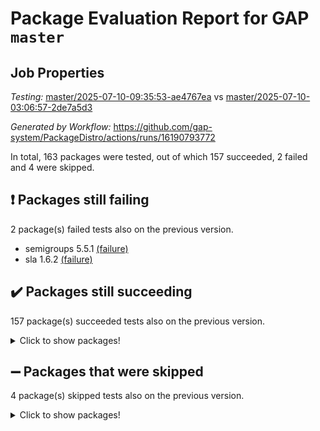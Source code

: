 # Package Evaluation Report for GAP `master`

## Job Properties

*Testing:* [master/2025-07-10-09:35:53-ae4767ea](https://github.com/gap-system/PackageDistro/blob/data/reports/master/2025-07-10-09:35:53-ae4767ea) vs [master/2025-07-10-03:06:57-2de7a5d3](https://github.com/gap-system/PackageDistro/blob/data/reports/master/2025-07-10-03:06:57-2de7a5d3)

*Generated by Workflow:* https://github.com/gap-system/PackageDistro/actions/runs/16190793772

In total, 163 packages were tested, out of which 157 succeeded, 2 failed and 4 were skipped.

## :exclamation: Packages still failing

2 package(s) failed tests also on the previous version.
- semigroups 5.5.1 [(failure)](https://github.com/gap-system/PackageDistro/actions/runs/16190793772/job/45706501975)
- sla 1.6.2 [(failure)](https://github.com/gap-system/PackageDistro/actions/runs/16190793772/job/45706502001)

## :heavy_check_mark: Packages still succeeding

157 package(s) succeeded tests also on the previous version.
<details><summary>Click to show packages!</summary>

- 4ti2interface 2024.11-01 [(success)](https://github.com/gap-system/PackageDistro/actions/runs/16190793772/job/45706501598)
- ace 5.7.0 [(success)](https://github.com/gap-system/PackageDistro/actions/runs/16190793772/job/45706501571)
- aclib 1.3.2 [(success)](https://github.com/gap-system/PackageDistro/actions/runs/16190793772/job/45706501590)
- agt 0.3.1 [(success)](https://github.com/gap-system/PackageDistro/actions/runs/16190793772/job/45706501576)
- alco 1.1.1 [(success)](https://github.com/gap-system/PackageDistro/actions/runs/16190793772/job/45706501588)
- alnuth 3.2.1 [(success)](https://github.com/gap-system/PackageDistro/actions/runs/16190793772/job/45706501577)
- anupq 3.3.1 [(success)](https://github.com/gap-system/PackageDistro/actions/runs/16190793772/job/45706501581)
- atlasrep 2.1.9 [(success)](https://github.com/gap-system/PackageDistro/actions/runs/16190793772/job/45706501584)
- autodoc 2025.05.09 [(success)](https://github.com/gap-system/PackageDistro/actions/runs/16190793772/job/45706501607)
- automata 1.16 [(success)](https://github.com/gap-system/PackageDistro/actions/runs/16190793772/job/45706501587)
- automgrp 1.3.3 [(success)](https://github.com/gap-system/PackageDistro/actions/runs/16190793772/job/45706501623)
- autpgrp 1.11.1 [(success)](https://github.com/gap-system/PackageDistro/actions/runs/16190793772/job/45706501608)
- cap 2025.07-02 [(success)](https://github.com/gap-system/PackageDistro/actions/runs/16190793772/job/45706501604)
- caratinterface 2.3.7 [(success)](https://github.com/gap-system/PackageDistro/actions/runs/16190793772/job/45706501627)
- cddinterface 2025.06.24 [(success)](https://github.com/gap-system/PackageDistro/actions/runs/16190793772/job/45706501605)
- circle 1.6.6 [(success)](https://github.com/gap-system/PackageDistro/actions/runs/16190793772/job/45706501631)
- classicpres 1.22 [(success)](https://github.com/gap-system/PackageDistro/actions/runs/16190793772/job/45706501644)
- cohomolo 1.6.11 [(success)](https://github.com/gap-system/PackageDistro/actions/runs/16190793772/job/45706501754)
- congruence 1.2.7 [(success)](https://github.com/gap-system/PackageDistro/actions/runs/16190793772/job/45706501662)
- corefreesub 0.6 [(success)](https://github.com/gap-system/PackageDistro/actions/runs/16190793772/job/45706501632)
- corelg 1.57 [(success)](https://github.com/gap-system/PackageDistro/actions/runs/16190793772/job/45706501666)
- crime 1.6 [(success)](https://github.com/gap-system/PackageDistro/actions/runs/16190793772/job/45706501660)
- crisp 1.4.6 [(success)](https://github.com/gap-system/PackageDistro/actions/runs/16190793772/job/45706501670)
- crypting 0.10.6 [(success)](https://github.com/gap-system/PackageDistro/actions/runs/16190793772/job/45706501695)
- cryst 4.1.27 [(success)](https://github.com/gap-system/PackageDistro/actions/runs/16190793772/job/45706501688)
- crystcat 1.1.10 [(success)](https://github.com/gap-system/PackageDistro/actions/runs/16190793772/job/45706501676)
- ctbllib 1.3.11 [(success)](https://github.com/gap-system/PackageDistro/actions/runs/16190793772/job/45706501693)
- cubefree 1.20 [(success)](https://github.com/gap-system/PackageDistro/actions/runs/16190793772/job/45706501685)
- curlinterface 2.4.2 [(success)](https://github.com/gap-system/PackageDistro/actions/runs/16190793772/job/45706501679)
- cvec 2.8.4 [(success)](https://github.com/gap-system/PackageDistro/actions/runs/16190793772/job/45706501673)
- datastructures 0.3.3 [(success)](https://github.com/gap-system/PackageDistro/actions/runs/16190793772/job/45706501704)
- deepthought 1.0.9 [(success)](https://github.com/gap-system/PackageDistro/actions/runs/16190793772/job/45706501703)
- design 1.8.2 [(success)](https://github.com/gap-system/PackageDistro/actions/runs/16190793772/job/45706501683)
- difsets 2.3.1 [(success)](https://github.com/gap-system/PackageDistro/actions/runs/16190793772/job/45706501697)
- digraphs 1.10.0 [(success)](https://github.com/gap-system/PackageDistro/actions/runs/16190793772/job/45706501747)
- edim 1.3.8 [(success)](https://github.com/gap-system/PackageDistro/actions/runs/16190793772/job/45706501718)
- example 4.4.1 [(success)](https://github.com/gap-system/PackageDistro/actions/runs/16190793772/job/45706501721)
- examplesforhomalg 2023.10-01 [(success)](https://github.com/gap-system/PackageDistro/actions/runs/16190793772/job/45706501727)
- factint 1.6.3 [(success)](https://github.com/gap-system/PackageDistro/actions/runs/16190793772/job/45706501723)
- ferret 1.0.14 [(success)](https://github.com/gap-system/PackageDistro/actions/runs/16190793772/job/45706501733)
- fga 1.5.0 [(success)](https://github.com/gap-system/PackageDistro/actions/runs/16190793772/job/45706501763)
- fining 1.5.6 [(success)](https://github.com/gap-system/PackageDistro/actions/runs/16190793772/job/45706501716)
- float 1.0.7 [(success)](https://github.com/gap-system/PackageDistro/actions/runs/16190793772/job/45706501711)
- format 1.4.4 [(success)](https://github.com/gap-system/PackageDistro/actions/runs/16190793772/job/45706501779)
- forms 1.2.13 [(success)](https://github.com/gap-system/PackageDistro/actions/runs/16190793772/job/45706501750)
- fplsa 1.2.6 [(success)](https://github.com/gap-system/PackageDistro/actions/runs/16190793772/job/45706501814)
- fr 2.4.13 [(success)](https://github.com/gap-system/PackageDistro/actions/runs/16190793772/job/45706501742)
- francy 2.0.3 [(success)](https://github.com/gap-system/PackageDistro/actions/runs/16190793772/job/45706501722)
- fwtree 1.3 [(success)](https://github.com/gap-system/PackageDistro/actions/runs/16190793772/job/45706501745)
- gapdoc 1.6.7 [(success)](https://github.com/gap-system/PackageDistro/actions/runs/16190793772/job/45706501734)
- gauss 2024.11-01 [(success)](https://github.com/gap-system/PackageDistro/actions/runs/16190793772/job/45706501756)
- gaussforhomalg 2024.08-01 [(success)](https://github.com/gap-system/PackageDistro/actions/runs/16190793772/job/45706501760)
- gbnp 1.1.0 [(success)](https://github.com/gap-system/PackageDistro/actions/runs/16190793772/job/45706501794)
- generalizedmorphismsforcap 2025.07-01 [(success)](https://github.com/gap-system/PackageDistro/actions/runs/16190793772/job/45706501811)
- genss 1.6.9 [(success)](https://github.com/gap-system/PackageDistro/actions/runs/16190793772/job/45706501782)
- gradedmodules 2024.12-01 [(success)](https://github.com/gap-system/PackageDistro/actions/runs/16190793772/job/45706501787)
- gradedringforhomalg 2024.07-01 [(success)](https://github.com/gap-system/PackageDistro/actions/runs/16190793772/job/45706501786)
- grape 4.9.2 [(success)](https://github.com/gap-system/PackageDistro/actions/runs/16190793772/job/45706501778)
- groupoids 1.77 [(success)](https://github.com/gap-system/PackageDistro/actions/runs/16190793772/job/45706501802)
- grpconst 2.6.5 [(success)](https://github.com/gap-system/PackageDistro/actions/runs/16190793772/job/45706501795)
- guarana 0.96.3 [(success)](https://github.com/gap-system/PackageDistro/actions/runs/16190793772/job/45706501817)
- guava 3.20 [(success)](https://github.com/gap-system/PackageDistro/actions/runs/16190793772/job/45706501804)
- hap 1.68 [(success)](https://github.com/gap-system/PackageDistro/actions/runs/16190793772/job/45706501798)
- hapcryst 0.1.15 [(success)](https://github.com/gap-system/PackageDistro/actions/runs/16190793772/job/45706501809)
- hecke 1.5.4 [(success)](https://github.com/gap-system/PackageDistro/actions/runs/16190793772/job/45706501813)
- help 4.0 [(success)](https://github.com/gap-system/PackageDistro/actions/runs/16190793772/job/45706501821)
- homalg 2024.01-01 [(success)](https://github.com/gap-system/PackageDistro/actions/runs/16190793772/job/45706501866)
- homalgtocas 2023.11-01 [(success)](https://github.com/gap-system/PackageDistro/actions/runs/16190793772/job/45706501831)
- ibnp 0.15 [(success)](https://github.com/gap-system/PackageDistro/actions/runs/16190793772/job/45706501815)
- idrel 2.48 [(success)](https://github.com/gap-system/PackageDistro/actions/runs/16190793772/job/45706501824)
- images 1.3.3 [(success)](https://github.com/gap-system/PackageDistro/actions/runs/16190793772/job/45706501827)
- intpic 0.4.0 [(success)](https://github.com/gap-system/PackageDistro/actions/runs/16190793772/job/45706501820)
- io 4.9.3 [(success)](https://github.com/gap-system/PackageDistro/actions/runs/16190793772/job/45706501826)
- io_forhomalg 2023.02-04 [(success)](https://github.com/gap-system/PackageDistro/actions/runs/16190793772/job/45706501845)
- irredsol 1.4.4 [(success)](https://github.com/gap-system/PackageDistro/actions/runs/16190793772/job/45706501882)
- json 2.2.3 [(success)](https://github.com/gap-system/PackageDistro/actions/runs/16190793772/job/45706501842)
- jupyterkernel 1.5.1 [(success)](https://github.com/gap-system/PackageDistro/actions/runs/16190793772/job/45706501865)
- jupyterviz 1.5.6 [(success)](https://github.com/gap-system/PackageDistro/actions/runs/16190793772/job/45706501834)
- kan 1.37 [(success)](https://github.com/gap-system/PackageDistro/actions/runs/16190793772/job/45706501843)
- kbmag 1.5.11 [(success)](https://github.com/gap-system/PackageDistro/actions/runs/16190793772/job/45706501884)
- laguna 3.9.7 [(success)](https://github.com/gap-system/PackageDistro/actions/runs/16190793772/job/45706501854)
- liealgdb 2.2.1 [(success)](https://github.com/gap-system/PackageDistro/actions/runs/16190793772/job/45706501847)
- liepring 2.9.1 [(success)](https://github.com/gap-system/PackageDistro/actions/runs/16190793772/job/45706501852)
- liering 2.4.2 [(success)](https://github.com/gap-system/PackageDistro/actions/runs/16190793772/job/45706501869)
- linearalgebraforcap 2025.07-01 [(success)](https://github.com/gap-system/PackageDistro/actions/runs/16190793772/job/45706501839)
- lins 0.9 [(success)](https://github.com/gap-system/PackageDistro/actions/runs/16190793772/job/45706501864)
- localizeringforhomalg 2023.10-01 [(success)](https://github.com/gap-system/PackageDistro/actions/runs/16190793772/job/45706501868)
- loops 3.4.4 [(success)](https://github.com/gap-system/PackageDistro/actions/runs/16190793772/job/45706501860)
- lpres 1.1.1 [(success)](https://github.com/gap-system/PackageDistro/actions/runs/16190793772/job/45706501901)
- majoranaalgebras 1.5.2 [(success)](https://github.com/gap-system/PackageDistro/actions/runs/16190793772/job/45706501850)
- mapclass 1.4.6 [(success)](https://github.com/gap-system/PackageDistro/actions/runs/16190793772/job/45706501893)
- matgrp 0.71 [(success)](https://github.com/gap-system/PackageDistro/actions/runs/16190793772/job/45706501862)
- matricesforhomalg 2024.11-02 [(success)](https://github.com/gap-system/PackageDistro/actions/runs/16190793772/job/45706501903)
- modisom 3.0.0 [(success)](https://github.com/gap-system/PackageDistro/actions/runs/16190793772/job/45706501895)
- modulepresentationsforcap 2025.06-02 [(success)](https://github.com/gap-system/PackageDistro/actions/runs/16190793772/job/45706501898)
- modules 2024.12-01 [(success)](https://github.com/gap-system/PackageDistro/actions/runs/16190793772/job/45706501888)
- monoidalcategories 2025.07-01 [(success)](https://github.com/gap-system/PackageDistro/actions/runs/16190793772/job/45706501969)
- nconvex 2024.12-01 [(success)](https://github.com/gap-system/PackageDistro/actions/runs/16190793772/job/45706501910)
- nilmat 1.4.2 [(success)](https://github.com/gap-system/PackageDistro/actions/runs/16190793772/job/45706501909)
- nock 1.5 [(success)](https://github.com/gap-system/PackageDistro/actions/runs/16190793772/job/45706501892)
- normalizinterface 1.4.1 [(success)](https://github.com/gap-system/PackageDistro/actions/runs/16190793772/job/45706501918)
- nq 2.5.11 [(success)](https://github.com/gap-system/PackageDistro/actions/runs/16190793772/job/45706501935)
- numericalsgps 1.4.0 [(success)](https://github.com/gap-system/PackageDistro/actions/runs/16190793772/job/45706501919)
- openmath 11.5.3 [(success)](https://github.com/gap-system/PackageDistro/actions/runs/16190793772/job/45706501920)
- orb 5.0.1 [(success)](https://github.com/gap-system/PackageDistro/actions/runs/16190793772/job/45706501928)
- packagemanager 1.6.3 [(success)](https://github.com/gap-system/PackageDistro/actions/runs/16190793772/job/45706501912)
- patternclass 2.4.5 [(success)](https://github.com/gap-system/PackageDistro/actions/runs/16190793772/job/45706501950)
- permut 2.0.5 [(success)](https://github.com/gap-system/PackageDistro/actions/runs/16190793772/job/45706501954)
- polenta 1.3.11 [(success)](https://github.com/gap-system/PackageDistro/actions/runs/16190793772/job/45706501949)
- polymaking 0.8.7 [(success)](https://github.com/gap-system/PackageDistro/actions/runs/16190793772/job/45706501947)
- primgrp 3.4.4 [(success)](https://github.com/gap-system/PackageDistro/actions/runs/16190793772/job/45706501929)
- profiling 2.6.2 [(success)](https://github.com/gap-system/PackageDistro/actions/runs/16190793772/job/45706501939)
- qdistrnd 0.9.5 [(success)](https://github.com/gap-system/PackageDistro/actions/runs/16190793772/job/45706502139)
- qpa 1.35 [(success)](https://github.com/gap-system/PackageDistro/actions/runs/16190793772/job/45706501961)
- quagroup 1.8.4 [(success)](https://github.com/gap-system/PackageDistro/actions/runs/16190793772/job/45706501963)
- radiroot 2.9 [(success)](https://github.com/gap-system/PackageDistro/actions/runs/16190793772/job/45706501952)
- rcwa 4.7.1 [(success)](https://github.com/gap-system/PackageDistro/actions/runs/16190793772/job/45706501974)
- rds 1.8 [(success)](https://github.com/gap-system/PackageDistro/actions/runs/16190793772/job/45706501977)
- recog 1.4.4 [(success)](https://github.com/gap-system/PackageDistro/actions/runs/16190793772/job/45706501958)
- repndecomp 1.3.0 [(success)](https://github.com/gap-system/PackageDistro/actions/runs/16190793772/job/45706501962)
- repsn 3.1.2 [(success)](https://github.com/gap-system/PackageDistro/actions/runs/16190793772/job/45706501991)
- resclasses 4.7.3 [(success)](https://github.com/gap-system/PackageDistro/actions/runs/16190793772/job/45706501971)
- ringsforhomalg 2024.11-02 [(success)](https://github.com/gap-system/PackageDistro/actions/runs/16190793772/job/45706501980)
- sco 2023.08-01 [(success)](https://github.com/gap-system/PackageDistro/actions/runs/16190793772/job/45706502026)
- scscp 2.4.3 [(success)](https://github.com/gap-system/PackageDistro/actions/runs/16190793772/job/45706501979)
- sglppow 2.4 [(success)](https://github.com/gap-system/PackageDistro/actions/runs/16190793772/job/45706502003)
- sgpviz 0.999.6 [(success)](https://github.com/gap-system/PackageDistro/actions/runs/16190793772/job/45706501986)
- simpcomp 2.1.14 [(success)](https://github.com/gap-system/PackageDistro/actions/runs/16190793772/job/45706502012)
- singular 2024.06.03 [(success)](https://github.com/gap-system/PackageDistro/actions/runs/16190793772/job/45706501993)
- sl2reps 1.1 [(success)](https://github.com/gap-system/PackageDistro/actions/runs/16190793772/job/45706501996)
- smallantimagmas 0.4.1 [(success)](https://github.com/gap-system/PackageDistro/actions/runs/16190793772/job/45706502039)
- smallgrp 1.5.4 [(success)](https://github.com/gap-system/PackageDistro/actions/runs/16190793772/job/45706502014)
- smallsemi 0.7.2 [(success)](https://github.com/gap-system/PackageDistro/actions/runs/16190793772/job/45706502019)
- sonata 2.9.6 [(success)](https://github.com/gap-system/PackageDistro/actions/runs/16190793772/job/45706502013)
- sophus 1.27 [(success)](https://github.com/gap-system/PackageDistro/actions/runs/16190793772/job/45706502030)
- sotgrps 1.3 [(success)](https://github.com/gap-system/PackageDistro/actions/runs/16190793772/job/45706502007)
- spinsym 1.5.2 [(success)](https://github.com/gap-system/PackageDistro/actions/runs/16190793772/job/45706502033)
- standardff 1.0 [(success)](https://github.com/gap-system/PackageDistro/actions/runs/16190793772/job/45706502052)
- symbcompcc 1.3.2 [(success)](https://github.com/gap-system/PackageDistro/actions/runs/16190793772/job/45706502043)
- thelma 1.3 [(success)](https://github.com/gap-system/PackageDistro/actions/runs/16190793772/job/45706502055)
- tomlib 1.2.11 [(success)](https://github.com/gap-system/PackageDistro/actions/runs/16190793772/job/45706502038)
- toolsforhomalg 2025.05-01 [(success)](https://github.com/gap-system/PackageDistro/actions/runs/16190793772/job/45706502066)
- toric 1.9.6 [(success)](https://github.com/gap-system/PackageDistro/actions/runs/16190793772/job/45706502054)
- transgrp 3.6.5 [(success)](https://github.com/gap-system/PackageDistro/actions/runs/16190793772/job/45706502047)
- typeset 1.2.3 [(success)](https://github.com/gap-system/PackageDistro/actions/runs/16190793772/job/45706502044)
- ugaly 4.1.3 [(success)](https://github.com/gap-system/PackageDistro/actions/runs/16190793772/job/45706502057)
- unipot 1.6 [(success)](https://github.com/gap-system/PackageDistro/actions/runs/16190793772/job/45706502037)
- unitlib 5.0.0 [(success)](https://github.com/gap-system/PackageDistro/actions/runs/16190793772/job/45706502060)
- utils 0.89 [(success)](https://github.com/gap-system/PackageDistro/actions/runs/16190793772/job/45706502063)
- uuid 0.7 [(success)](https://github.com/gap-system/PackageDistro/actions/runs/16190793772/job/45706502106)
- walrus 0.9991 [(success)](https://github.com/gap-system/PackageDistro/actions/runs/16190793772/job/45706502058)
- wedderga 4.11.1 [(success)](https://github.com/gap-system/PackageDistro/actions/runs/16190793772/job/45706502081)
- wpe 0.8 [(success)](https://github.com/gap-system/PackageDistro/actions/runs/16190793772/job/45706502074)
- xmod 2.94 [(success)](https://github.com/gap-system/PackageDistro/actions/runs/16190793772/job/45706502077)
- xmodalg 1.32 [(success)](https://github.com/gap-system/PackageDistro/actions/runs/16190793772/job/45706502095)
- yangbaxter 0.10.6 [(success)](https://github.com/gap-system/PackageDistro/actions/runs/16190793772/job/45706502092)
- zeromqinterface 0.17 [(success)](https://github.com/gap-system/PackageDistro/actions/runs/16190793772/job/45706502073)
</details>

## :heavy_minus_sign: Packages that were skipped

4 package(s) skipped tests also on the previous version.
<details><summary>Click to show packages!</summary>

- browse 1.8.21 [(skipped)](https://github.com/gap-system/PackageDistro/actions/runs/16190793772/job/45705920481)
- itc 1.5.1 [(skipped)](https://github.com/gap-system/PackageDistro/actions/runs/16190793772/job/45705920481)
- polycyclic 2.16 [(skipped)](https://github.com/gap-system/PackageDistro/actions/runs/16190793772/job/45705920481)
- xgap 4.32 [(skipped)](https://github.com/gap-system/PackageDistro/actions/runs/16190793772/job/45705920481)
</details>

